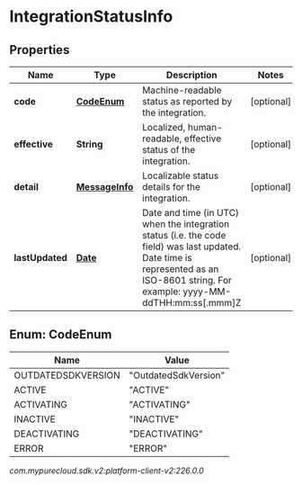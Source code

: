 # IntegrationStatusInfo


## Properties

| Name | Type | Description | Notes |
| ------------ | ------------- | ------------- | ------------- |
| **code** | [**CodeEnum**](#Enum--CodeEnum) | Machine-readable status as reported by the integration. |  [optional] |
| **effective** | **String** | Localized, human-readable, effective status of the integration. |  [optional] |
| **detail** | [**MessageInfo**](MessageInfo) | Localizable status details for the integration. |  [optional] |
| **lastUpdated** | [**Date**](Date) | Date and time (in UTC) when the integration status (i.e. the code field) was last updated. Date time is represented as an ISO-8601 string. For example: yyyy-MM-ddTHH:mm:ss[.mmm]Z |  [optional] |


## Enum: CodeEnum

| Name | Value |
| ---- | ----- |
| OUTDATEDSDKVERSION | &quot;OutdatedSdkVersion&quot; | 
| ACTIVE | &quot;ACTIVE&quot; | 
| ACTIVATING | &quot;ACTIVATING&quot; | 
| INACTIVE | &quot;INACTIVE&quot; | 
| DEACTIVATING | &quot;DEACTIVATING&quot; | 
| ERROR | &quot;ERROR&quot; | 




_com.mypurecloud.sdk.v2:platform-client-v2:226.0.0_
